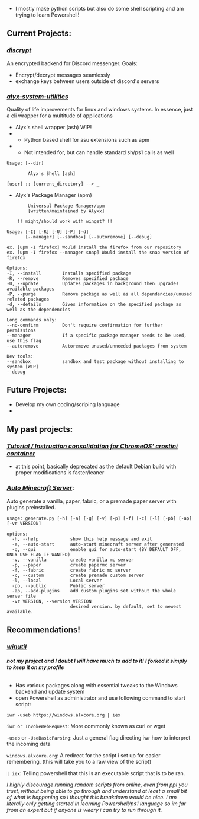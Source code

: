 - I mostly make python scripts but also do some shell scripting and am trying to learn Powershell!

## Current Projects:

### *[discrypt](https://github.com/alyxxox/discrypt)*
An encrypted backend for Discord messenger.
Goals:
- Encrypt/decrypt messages seamlessly
- exchange keys between users outside of discord's servers

### *[alyx-system-utilities](https://github.com/7fours/alyx-system-utilities)*
Quality of life improvements for linux and windows systems. In essence, just a cli wrapper for a multitude of applications
- Alyx's shell wrapper (ash) WIP!
- - Python based shell for asu extensions such as apm
- - Not intended for, but can handle standard sh/ps1 calls as well
```
Usage: [--dir]
```
```
        Alyx's Shell [ash]
        
[user] :: [current_directory] --> _ 
```

- Alyx's Package Manager (apm)
```
        Universal Package Manager/upm     
        [written/maintained by Alyxx]
        
    !! might/should work with winget? !!

Usage: [-I] [-R] [-U] [-P] [-d]
       [--manager] [--sandbox] [--autoremove] [--debug]
       
ex. [upm -I firefox] Would install the firefox from our repository
ex. [upm -I firefox --manager snap] Would install the snap version of firefox

Options:
-I, --install        Installs specified package
-R, --remove         Removes specified package
-U, --update         Updates packages in background then upgrades available packages
-P, --purge          Remove package as well as all dependencies/unused related packages
-d, --details        Gives information on the specified package as well as the dependencies

Long commands only:
--no-confirm         Don't require confirmation for further permissions
--manager            If a specific package manager needs to be used, use this flag
--autoremove         Autoremove unused/unneeded packages from system

Dev tools:
--sandbox            sandbox and test package without installing to system [WIP]
--debug
```

## Future Projects:

- Develop my own coding/scriping language
- 

## My past projects:

### *[Tutorial / Instruction consolidation for ChromeOS' crostini container](https://github.com/7fours/crostini)*
- at this point, basically deprecated as the default Debian build with proper modifications is faster/leaner

### *[Auto Minecraft Server](https://github.com/7fours/auto-mcserver)*:
Auto generate a vanilla, paper, fabric, or a premade paper server with plugins preinstalled.

```
usage: generate.py [-h] [-a] [-g] [-v] [-p] [-f] [-c] [-l] [-pb] [-ap] [-vr VERSION]

options:
  -h, --help            show this help message and exit
  -a, --auto-start      auto-start minecraft server after generated
  -g, --gui             enable gui for auto-start (BY DEFAULT OFF, ONLY USE FLAG IF WANTED)
  -v, --vanilla         create vanilla mc server
  -p, --paper           create papermc server
  -f, --fabric          create fabric mc server
  -c, --custom          create premade custom server
  -l, --local           Local server
  -pb, --public         Public server
  -ap, --add-plugins    add custom plugins set without the whole server file
  -vr VERSION, --version VERSION
                        desired version. by default, set to newest available.
```
## Recommendations!
### *[winutil](https://github.com/7fours/winutil)* 
###### ***not my project and I doubt I will have much to add to it! I forked it simply to keep it on my profile***
- Has various packages along with essential tweaks to the Windows backend and update system
- open Powershell as administrator and use following command to start script:

```
iwr -useb https://windows.alxcore.org | iex
```
`iwr or InvokeWebRequest`: More commonly known as curl or wget

`-useb` or `-UseBasicParsing`: Just a general flag directing iwr how to interpret the incoming data

`windows.alxcore.org`: A redirect for the script i set up for easier remembering. (this will take you to a raw view of the script)

`| iex`: Telling powershell that this is an executable script that is to be ran.

*I highly discourage running random scripts from online, even from ppl you trust, without being able to go through and understand at least a small bit of what is happening so i thought this breakdown would be nice. I am literally only getting started in learning Powershell/ps1 language so im far from an expert but if anyone is weary i can try to run through it.*
